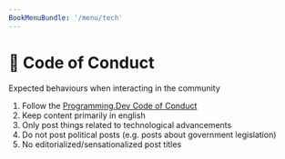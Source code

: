 ```yaml
---
BookMenuBundle: '/menu/tech'
---
```

# 📐 Code of Conduct
Expected behaviours when interacting in the community

1. Follow the [Programming.Dev Code of Conduct](https://legal.programming.dev/docs/code-of-conduct)
2. Keep content primarily in english
3. Only post things related to technological advancements
4. Do not post political posts (e.g. posts about government legislation)
5. No editorialized/sensationalized post titles